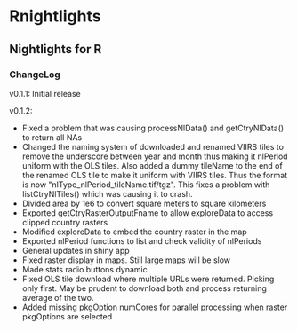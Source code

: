 # Rnightlights

## Nightlights for R

### ChangeLog
v0.1.1:
Initial release

v0.1.2:
+ Fixed a problem that was causing processNlData() and getCtryNlData() to return all NAs
+ Changed the naming system of downloaded and renamed VIIRS tiles to remove the underscore between year and month thus making it nlPeriod uniform with the OLS tiles. Also added a dummy tileName to the end of the renamed OLS tile to make it uniform with VIIRS tiles. Thus the format is now "nlType_nlPeriod_tileName.tif/tgz". This fixes a problem with listCtryNlTiles() which was causing it to crash.
+ Divided area by 1e6 to convert square meters to square kilometers
+ Exported getCtryRasterOutputFname to allow exploreData to access clipped country rasters
+ Modified exploreData to embed the country raster in the map
+ Exported nlPeriod functions to list and check validity of nlPeriods
+ General updates in shiny app
+ Fixed raster display in maps. Still large maps will be slow
+ Made stats radio buttons dynamic
+ Fixed OLS tile download where multiple URLs were returned. Picking only first. May be prudent to download both and process returning average of the two.
+ Added missing pkgOption numCores for parallel processing when raster pkgOptions are selected